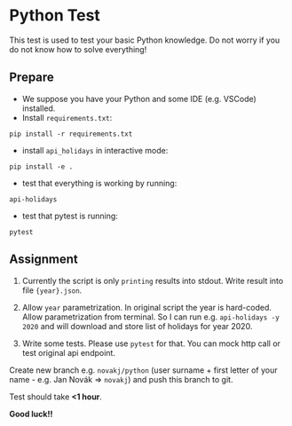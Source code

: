 # Python Test

This test is used to test your basic Python knowledge. Do not worry if you do not know how to solve everything!

## Prepare

- We suppose you have your Python and some IDE (e.g. VSCode) installed.
- Install `requirements.txt`:
```
pip install -r requirements.txt
```
- install `api_holidays` in interactive mode:
```
pip install -e .
```
- test that everything is working by running:

```
api-holidays 
```
- test that pytest is running:
```
pytest
```

## Assignment

1. Currently the script is only `printing` results into stdout. Write result into file `{year}.json`.

2. Allow `year` parametrization. In original script the year is hard-coded. Allow parametrization from terminal. So I can run e.g. `api-holidays -y 2020` and will download and store list of holidays for year 2020.

3. Write some tests. Please use `pytest` for that. You can mock http call or test original api endpoint.

Create new branch e.g. `novakj/python` (user surname + first letter of your name - e.g. Jan Novák => `novakj`) and push this branch to git.

Test should take **<1 hour**.

**Good luck!!**